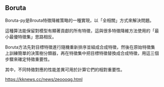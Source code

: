 ## Boruta

Boruta-py是Brouta特徵降維策略的一種實現，以「全相關」方式來解決問題。

這種算法能保留對模型有顯著貢獻的所有特徵，這與很多特徵降維方法使用的「最小最優特徵集」思路相反。

Boruta方法先對目標特徵進行隨機重新排序並組成合成特徵，然後在原始特徵集上訓練簡單的決策樹分類器，再在特徵集中把目標特徵替換成合成特徵，用這三個步驟來確定特徵重要性。

其中，不同特徵對應的性能差異可用於計算它們的相對重要性。



https://kknews.cc/news/zeoooqg.html